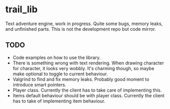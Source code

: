 # trail_lib
Text adventure engine, work in progress. Quite some bugs, memory leaks, and unfinished parts. 
This is not the development repo but code mirror.

## TODO
- Code examples on how to use the library.
- There is something wrong with text rendering. When drawing character for character, it looks very wobbly. It's charming though, so maybe make optional to toggle to current behaviour.
- Valgrind to find and fix memory leaks. Probably good moment to introduce smart pointers.
- Player class. Currently the client has to take care of implementing this.
- Items default behaviour should be with player class. Currently the client has to take of implementing item behaviour.
